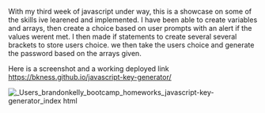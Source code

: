 With my third week of javascript under way, this is a showcase on some of the skills ive learened and implemented. I have been able to create variables and arrays, then create a choice based on user prompts with an alert if the values werent met. I then made if statements to create several several brackets to store users choice. we then take the users choice and generate the password based on the arrays given.

Here is a screenshot and a working deployed link
https://bkness.github.io/javascript-key-generator/

![_Users_brandonkelly_bootcamp_homeworks_javascript-key-generator_index html](https://github.com/bkness/javascript-key-generator/assets/123907755/f3a45d6d-21fd-49a0-b1ba-689b3bfc26a5)
